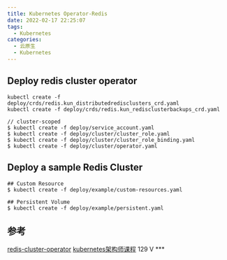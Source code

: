 ```yaml
---
title: Kubernetes Operator-Redis
date: 2022-02-17 22:25:07
tags:
  - Kubernetes
categories: 
  - 云原生
  - Kubernetes
---
```


<p></p>
<!-- more -->

## Deploy redis cluster operator

```
kubectl create -f deploy/crds/redis.kun_distributedredisclusters_crd.yaml
kubectl create -f deploy/crds/redis.kun_redisclusterbackups_crd.yaml

// cluster-scoped
$ kubectl create -f deploy/service_account.yaml
$ kubectl create -f deploy/cluster/cluster_role.yaml
$ kubectl create -f deploy/cluster/cluster_role_binding.yaml
$ kubectl create -f deploy/cluster/operator.yaml
```

## Deploy a sample Redis Cluster
```
## Custom Resource
$ kubectl create -f deploy/example/custom-resources.yaml

## Persistent Volume
$ kubectl create -f deploy/example/persistent.yaml
```

## 参考
[redis-cluster-operator](https://github.com/ucloud/redis-cluster-operator) 
[kubernetes架构师课程](https://www.bilibili.com/video/BV16t4y1w7r6?p=129)  129 V *** 

